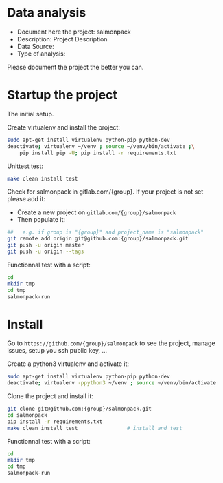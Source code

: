 # Data analysis
- Document here the project: salmonpack
- Description: Project Description
- Data Source:
- Type of analysis:

Please document the project the better you can.

# Startup the project

The initial setup.

Create virtualenv and install the project:
```bash
sudo apt-get install virtualenv python-pip python-dev
deactivate; virtualenv ~/venv ; source ~/venv/bin/activate ;\
    pip install pip -U; pip install -r requirements.txt
```

Unittest test:
```bash
make clean install test
```

Check for salmonpack in gitlab.com/{group}.
If your project is not set please add it:

- Create a new project on `gitlab.com/{group}/salmonpack`
- Then populate it:

```bash
##   e.g. if group is "{group}" and project_name is "salmonpack"
git remote add origin git@github.com:{group}/salmonpack.git
git push -u origin master
git push -u origin --tags
```

Functionnal test with a script:

```bash
cd
mkdir tmp
cd tmp
salmonpack-run
```

# Install

Go to `https://github.com/{group}/salmonpack` to see the project, manage issues,
setup you ssh public key, ...

Create a python3 virtualenv and activate it:

```bash
sudo apt-get install virtualenv python-pip python-dev
deactivate; virtualenv -ppython3 ~/venv ; source ~/venv/bin/activate
```

Clone the project and install it:

```bash
git clone git@github.com:{group}/salmonpack.git
cd salmonpack
pip install -r requirements.txt
make clean install test                # install and test
```
Functionnal test with a script:

```bash
cd
mkdir tmp
cd tmp
salmonpack-run
```
